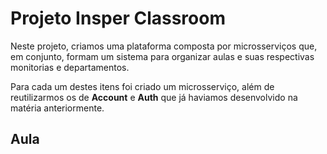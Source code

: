 # Projeto Insper Classroom

Neste projeto, criamos uma plataforma composta por microsserviços que, em conjunto, formam um sistema para organizar aulas e suas respectivas monitorias e departamentos.

Para cada um destes itens foi criado um microsserviço, além de reutilizarmos os de **Account** e **Auth** que já haviamos desenvolvido na matéria anteriormente.

## Aula
